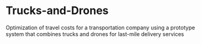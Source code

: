 # Trucks-and-Drones
Optimization of travel costs for a transportation company using a prototype system that combines trucks and drones for last-mile delivery services
